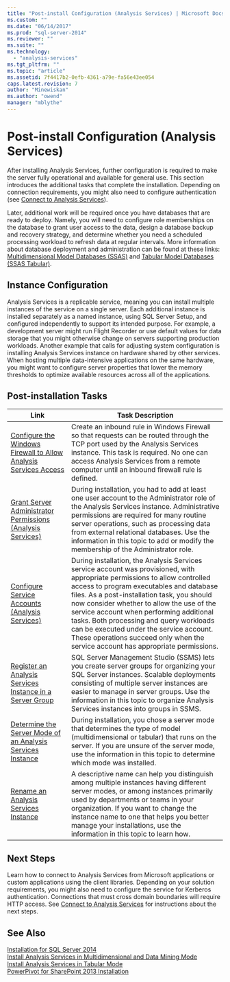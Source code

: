 ```yaml
---
title: "Post-install Configuration (Analysis Services) | Microsoft Docs"
ms.custom: ""
ms.date: "06/14/2017"
ms.prod: "sql-server-2014"
ms.reviewer: ""
ms.suite: ""
ms.technology: 
  - "analysis-services"
ms.tgt_pltfrm: ""
ms.topic: "article"
ms.assetid: 7f4417b2-0efb-4361-a79e-fa56e43ee054
caps.latest.revision: 7
author: "Minewiskan"
ms.author: "owend"
manager: "mblythe"
---
```

# Post-install Configuration (Analysis Services)
  After installing Analysis Services, further configuration is required to make the server fully operational and available for general use. This section introduces the additional tasks that complete the installation. Depending on connection requirements, you might also need to configure authentication (see [Connect to Analysis Services](../../2014/analysis-services/connect-to-analysis-services.md)).  
  
 Later, additional work will be required once you have databases that are ready to deploy. Namely, you will need to configure role memberships on the database to grant user access to the data, design a database backup and recovery strategy, and determine whether you need a scheduled processing workload to refresh data at regular intervals. More information about database deployment and administration can be found at these links: [Multidimensional Model Databases &#40;SSAS&#41;](../../2014/analysis-services/multidimensional-model-databases-ssas.md) and [Tabular Model Databases &#40;SSAS Tabular&#41;](../../2014/analysis-services/tabular-model-databases-ssas-tabular.md).  
  
## Instance Configuration  
 Analysis Services is a replicable service, meaning you can install multiple instances of the service on a single server. Each additional instance is installed separately as a named instance, using SQL Server Setup, and configured independently to support its intended purpose. For example, a development server might run Flight Recorder or use default values for data storage that you might otherwise change on servers supporting production workloads. Another example that calls for adjusting system configuration is installing Analysis Services instance on hardware shared by other services. When hosting multiple data-intensive applications on the same hardware, you might want to configure server properties that lower the memory thresholds to optimize available resources across all of the applications.  
  
## Post-installation Tasks  
  
|Link|Task Description|  
|----------|----------------------|  
|[Configure the Windows Firewall to Allow Analysis Services Access](../../2014/analysis-services/configure-the-windows-firewall-to-allow-analysis-services-access.md)|Create an inbound rule in Windows Firewall so that requests can be routed through the TCP port used by the Analysis Services instance. This task is required. No one can access Analysis Services from a remote computer until an inbound firewall rule is defined.|  
|[Grant Server Administrator Permissions &#40;Analysis Services&#41;](../../2014/analysis-services/grant-server-administrator-permissions-analysis-services.md)|During installation, you had to add at least one user account to the Administrator role of the Analysis Services instance. Administrative permissions are required for many routine server operations, such as processing data from external relational databases. Use the information in this topic to add or modify the membership of the Administrator role.|  
|[Configure Service Accounts &#40;Analysis Services&#41;](../../2014/analysis-services/configure-service-accounts-analysis-services.md)|During installation, the Analysis Services service account was provisioned, with appropriate permissions to allow controlled access to program executables and database files. As a post-installation task, you should now consider whether to allow the use of the service account when performing additional tasks. Both processing and query workloads can be executed under the service account. These operations succeed only when the service account has appropriate permissions.|  
|[Register an Analysis Services Instance in a Server Group](../../2014/analysis-services/register-an-analysis-services-instance-in-a-server-group.md)|SQL Server Management Studio (SSMS) lets you create server groups for organizing your SQL Server instances. Scalable deployments consisting of multiple server instances are easier to manage in server groups. Use the information in this topic to organize Analysis Services instances into groups in SSMS.|  
|[Determine the Server Mode of an Analysis Services Instance](../../2014/analysis-services/determine-the-server-mode-of-an-analysis-services-instance.md)|During installation, you chose a server mode that determines the type of model (multidimensional or tabular) that runs on the server. If you are unsure of the server mode, use the information in this topic to determine which mode was installed.|  
|[Rename an Analysis Services Instance](../../2014/analysis-services/rename-an-analysis-services-instance.md)|A descriptive name can help you distinguish among multiple instances having different server modes, or among instances primarily used by departments or teams in your organization. If you want to change the instance name to one that helps you better manage your installations, use the information in this topic to learn how.|  
  
## Next Steps  
 Learn how to connect to Analysis Services from Microsoft applications or custom applications using the client libraries. Depending on your solution requirements, you might also need to configure the service for Kerberos authentication. Connections that must cross domain boundaries will require HTTP access. See [Connect to Analysis Services](../../2014/analysis-services/connect-to-analysis-services.md) for instructions about the next steps.  
  
## See Also  
 [Installation for SQL Server 2014](../database-engine/install-windows/installation-for-sql-server.md)   
 [Install Analysis Services in Multidimensional and Data Mining Mode](../../2014/sql-server/install/install-analysis-services-in-multidimensional-and-data-mining-mode.md)   
 [Install Analysis Services in Tabular Mode](instances/install-windows/install-analysis-services.md)   
 [PowerPivot for SharePoint 2013 Installation](instances/install-windows/install-analysis-services-in-power-pivot-mode.md)  
  
  
